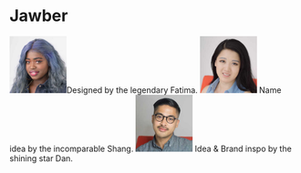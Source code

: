 # Jawber 

<img align="left" style="width:100px;" src="./images/fatima.jpg" alt="Picture of Fatima.">
Designed by the legendary Fatima.

<img style="width:100px;" src="./images/shang.jpg" alt="Picture of Shang.">
Name idea by the incomparable Shang.


<img style="width:100px;" src="./images/dan.jpg" alt="Picture of Dan.">
Idea & Brand inspo by the shining star Dan.